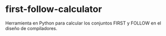 # first-follow-calculator
Herramienta en Python para calcular los conjuntos FIRST y FOLLOW en el diseño de compiladores.
